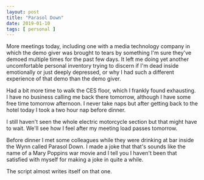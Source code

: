 ```yaml
---
layout: post
title: "Parasol Down"
date: 2019-01-10
tags: [ personal ]
---
```


More meetings today, including one with a media technology company in which the
demo giver was brought to tears by something I'm sure they've demoed multiple
times for the past few days. It left me doing yet another uncomfortable personal
inventory trying to discern if I'm dead inside emotionally or just deeply
depressed, or why I had such a different experience of that demo than the demo
giver.

Had a bit more time to walk the CES floor, which I frankly found exhausting. I
have no business calling me back there tomorrow, although I have some free time
tomorrow afternoon. I never take naps but after getting back to the hotel today
I took a two hour nap before dinner.

I still haven't seen the whole electric motorcycle section but that might have
to wait. We'll see how I feel after my meeting load passes tomorrow.

Before dinner I met some colleagues while they were drinking at bar inside the
Wynn called Parasol Down. I made a joke that that's sounds like the name of a
Mary Poppins war movie and I tell you I haven't been that satisfied with myself
for making a joke in quite a while.

The script almost writes itself on that one.

